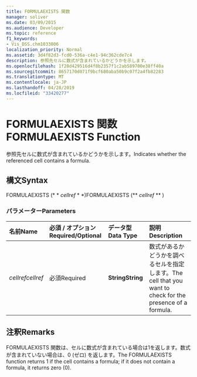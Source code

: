 ```yaml
---
title: FORMULAEXISTS 関数
manager: soliver
ms.date: 03/09/2015
ms.audience: Developer
ms.topic: reference
f1_keywords:
- Vis_DSS.chm1033806
localization_priority: Normal
ms.assetid: 3d4f82d3-fcd0-536a-c4e1-94c362cde7c4
description: 参照先セルに数式が含まれているかどうかを示します。
ms.openlocfilehash: 1f28d429516d4f8b2357f1c2ab589700e38ff40a
ms.sourcegitcommit: 8657170d071f9bcf680aba50b9c07f2a4fb82283
ms.translationtype: MT
ms.contentlocale: ja-JP
ms.lasthandoff: 04/28/2019
ms.locfileid: "33420277"
---
```

# <a name="formulaexists-function"></a><span data-ttu-id="006ba-103">FORMULAEXISTS 関数</span><span class="sxs-lookup"><span data-stu-id="006ba-103">FORMULAEXISTS Function</span></span>

<span data-ttu-id="006ba-104">参照先セルに数式が含まれているかどうかを示します。</span><span class="sxs-lookup"><span data-stu-id="006ba-104">Indicates whether the referenced cell contains a formula.</span></span> 
  
## <a name="syntax"></a><span data-ttu-id="006ba-105">構文</span><span class="sxs-lookup"><span data-stu-id="006ba-105">Syntax</span></span>

<span data-ttu-id="006ba-106">FORMULAEXISTS (\* \* *cellref* \* \*)</span><span class="sxs-lookup"><span data-stu-id="006ba-106">FORMULAEXISTS (\*\* *cellref* \*\* )</span></span> 
  
### <a name="parameters"></a><span data-ttu-id="006ba-107">パラメーター</span><span class="sxs-lookup"><span data-stu-id="006ba-107">Parameters</span></span>

|<span data-ttu-id="006ba-108">**名前**</span><span class="sxs-lookup"><span data-stu-id="006ba-108">**Name**</span></span>|<span data-ttu-id="006ba-109">**必須 / オプション**</span><span class="sxs-lookup"><span data-stu-id="006ba-109">**Required/Optional**</span></span>|<span data-ttu-id="006ba-110">**データ型**</span><span class="sxs-lookup"><span data-stu-id="006ba-110">**Data Type**</span></span>|<span data-ttu-id="006ba-111">**説明**</span><span class="sxs-lookup"><span data-stu-id="006ba-111">**Description**</span></span>|
|:-----|:-----|:-----|:-----|
| <span data-ttu-id="006ba-112">_cellref_</span><span class="sxs-lookup"><span data-stu-id="006ba-112">_cellref_</span></span> <br/> |<span data-ttu-id="006ba-113">必須</span><span class="sxs-lookup"><span data-stu-id="006ba-113">Required</span></span>  <br/> |<span data-ttu-id="006ba-114">**String**</span><span class="sxs-lookup"><span data-stu-id="006ba-114">**String**</span></span> <br/> |<span data-ttu-id="006ba-115">数式があるかどうかを調べるセルを指定します。</span><span class="sxs-lookup"><span data-stu-id="006ba-115">The cell that you want to check for the presence of a formula.</span></span>  <br/> |
   
## <a name="remarks"></a><span data-ttu-id="006ba-116">注釈</span><span class="sxs-lookup"><span data-stu-id="006ba-116">Remarks</span></span>

<span data-ttu-id="006ba-117">FORMULAEXISTS 関数は、セルに数式が含まれている場合は1を返します。数式が含まれていない場合は、0 (ゼロ) を返します。</span><span class="sxs-lookup"><span data-stu-id="006ba-117">The FORMULAEXISTS function returns 1 if the cell contains a formula; if it does not contain a formula, it returns zero (0).</span></span> 
  

